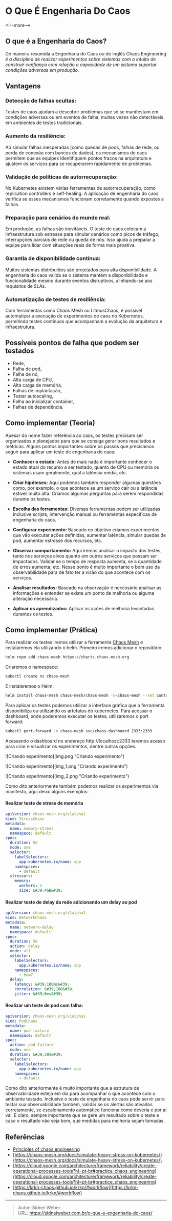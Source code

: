 # O Que É Engenharia Do Caos

&lt;!--more--&gt;

## O que é a Engenharia do Caos? 

De maneira resumida a Engenharia do Caos ou do inglês Chaos Engineering *é a disciplina de realizar experimentos sobre sistemas com o intuito de construir confiança com relação a capacidade de um sistema suportar condições adversas em produção.*

## Vantagens

### Detecção de falhas ocultas:
Testes de caos ajudam a descobrir problemas que só se manifestam em condições adversas ou em eventos de falha, muitas vezes não detectáveis em ambientes de testes tradicionais.
### Aumento da resiliência:
Ao simular falhas inesperadas (como quedas de pods, falhas de rede, ou perda de conexão com bancos de dados), os mecanismos de caos permitem que as equipes identifiquem pontos fracos na arquitetura e ajustem os serviços para se recuperarem rapidamente de problemas.
### Validação de políticas de autorrecuperação:
No Kubernetes existem várias ferramentas de autorrecuperação, como replication controllers e self-healing. A aplicação de engenharia do caos verifica se esses mecanismos funcionam corretamente quando expostos a falhas.
### Preparação para cenários do mundo real:
Em produção, as falhas são inevitáveis. O teste de caos colocam a infraestrutura sob estresse para simular cenários como picos de tráfego, interrupções parciais de rede ou queda de nós. Isso ajuda a preparar a equipe para lidar com situações reais de forma mais proativa.
### Garantia de disponibilidade contínua:
Muitos sistemas distribuídos são projetados para alta disponibilidade. A engenharia do caos valida se o sistema mantém a disponibilidade e funcionalidade mesmo durante eventos disruptivos, alinhando-se aos requisitos de SLAs.
### Automatização de testes de resiliência:
Com ferramentas como Chaos Mesh ou LitmusChaos, é possível automatizar a execução de
experimentos de caos no Kubernetes, permitindo testes contínuos que acompanham a evolução da arquitetura e infraestrutura.

## Possíveis pontos de falha que podem ser testados
* Rede,
* Falha de pod,
* Falha de nó,
* Alta carga de CPU,
* Alta carga de memória,
* Falhas de implantação,
* Testar autoscaling,
* Falha ao inicializar container,
* Falhas de dependência.

## Como implementar (Teoria)

Apesar do nome fazer referência ao caos, os testes precisam ser organizados e planejados para que se consiga gerar bons resultados e métricas. Alguns pontos importantes sobre os passos que precisamos seguir para aplicar um teste de engenharia do caos:
* **Conhecer o estado:** Antes de mais nada é importante conhecer o estado atual do recurso a ser testado, quanto de CPU ou memória os sistemas usam geralmente, qual a latência média, etc.

* **Criar hipóteses:** Aqui podemos também responder algumas questões como, por exemplo, o que acontece se um serviço cair ou a latência estiver muito alta. Criamos algumas perguntas para serem respondidas durante os testes.

* **Escolha das ferramentas:** Diversas ferramentas podem ser utilizadas inclusive scripts, intervenção manual ou ferramentas especificas de engenharia do caos.

* **Configurar experimento:** Baseado no objetivo criamos experimentos que vão executar ações definidas, aumentar latência, simular quedas de pod, aumentar estresse dos recursos, etc.

* **Observar comportamento:** Aqui iremos analisar o impacto dos testes, tanto nos serviços alvos quanto em outros serviços que possam ser impactados. Validar se o tempo de resposta aumenta, se a quantidade de erros aumenta, etc. Nesse ponto é muito importante o bom uso da observabilidade para de fato ter a visão do que acontece com os serviços.
* **Analisar resultados:** Baseado na observação é necessário analisar as informações e entender se existe um ponto de melhoria ou alguma alteração necessária.
* **Aplicar os aprendizados:** Aplicar as ações de melhoria levantadas durantes os testes.

## Como implementar (Prática)

Para realizar os testes iremos utilizar a ferramenta [Chaos Mesh](https://chaos-mesh.org) e instalaremos ela utilizando o helm. Primeiro iremos adicionar o repositório:

```bash
helm repo add chaos-mesh https://charts.chaos-mesh.org
```

Criaremos o namespace:

```bash
kubectl create ns chaos-mesh
```

E instalaremos o Helm:

```bash
helm install chaos-mesh chaos-mesh/chaos-mesh -n=chaos-mesh --set controllerManager.leaderElection.enabled=false
```

Para aplicar os testes podemos utilizar a interface gráfica que a ferramenta disponibiliza ou utilizando os artefatos do kubernetes. Para acessar o dashboard, onde poderemos executar os testes, utilizaremos o port forward:

```bash
kubectl port-forward -n chaos-mesh svc/chaos-dashboard 2333:2333
```

Acessando o dashboard no endereço http://localhost:2333 teremos acesso para criar e visualizar os experimentos, dentre outras opções.

![Criando experimento](img.png &#34;Criando experimento&#34;)

![Criando experimento](img_1.png &#34;Criando experimento&#34;)

![Criando experimento](img_2.png &#34;Criando experimento&#34;)

Como dito anteriormente também podemos realizar os experimentos via manifesto, aqui deixo alguns exemplos:

#### Realizar teste de stress de memória

```yaml
apiVersion: chaos-mesh.org/v1alpha1
kind: StressChaos
metadata:
  name: memory-stress
  namespace: default
spec:
  duration: 5m
  mode: one
  selector:
    labelSelectors:
      app.kubernetes.io/name: app
    namespaces:
      - default
  stressors:
    memory:
      workers: 1
      size: &#39;4GB&#39;
```

#### Realizar teste de delay da rede adicionando um delay ao pod

```yaml
apiVersion: chaos-mesh.org/v1alpha1
kind: NetworkChaos
metadata:
  name: network-delay
  namespace: default
spec:
  duration: 5m
  action: delay
  mode: all
  selector:
    labelSelectors:
      app.kubernetes.io/name: app
    namespaces:
      - hom7
  delay:
    latency: &#39;100ms&#39;
    correlation: &#39;100&#39;
    jitter: &#39;0ms&#39;
```

#### Realizar um teste de pod com falha:

```yaml
apiVersion: chaos-mesh.org/v1alpha1
kind: PodChaos
metadata:
  name: pod-failure
  namespace: default
spec:
  action: pod-failure
  mode: one
  duration: &#39;30s&#39;
  selector:
    labelSelectors:
      app.kubernetes.io/name: app
    namespaces:
      - default
```

Como dito anteriormente é muito importante que a estrutura de observabilidade esteja em dia para acompanhar o que acontece com o ambiente testado. Inclusive o teste de engenharia do caos pode servir para testar sua observabilidade também, validar se os alertas são ativados corretamente, se escalonamento automático funciona como deveria e por aí vai. E claro, sempre importante que se gere um resultado sobre o teste e caso o resultado não seja bom, que medidas para melhoria sejam tomadas.


## Referências

* [Principles of chaos engineering](https://principlesofchaos.org/pt/)
* [https://chaos-mesh.org/docs/simulate-heavy-stress-on-kubernetes/](https://chaos-mesh.org/docs/simulate-heavy-stress-on-kubernetes/)
* [https://cloud.google.com/architecture/framework/reliability/create-operational-processes-tools?hl=pt-br#practice_chaos_engineering](https://cloud.google.com/architecture/framework/reliability/create-operational-processes-tools?hl=pt-br#practice_chaos_engineering)
* [https://krkn-chaos.github.io/krkn/#workflow](https://krkn-chaos.github.io/krkn/#workflow)


---

> Autor: Sidnei Weber  
> URL: https://sidneiweber.com.br/o-que-e-engenharia-do-caos/  

